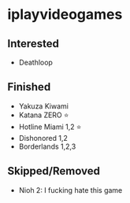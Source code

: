# iplayvideogames

## Interested

- Deathloop

## Finished

- Yakuza Kiwami
- Katana ZERO ⭐
- Hotline Miami 1,2 ⭐
- Dishonored 1,2
- Borderlands 1,2,3

## Skipped/Removed

- Nioh 2: I fucking hate this game
